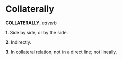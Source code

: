 # Collaterally

**COLLATERALLY**, _adverb_

**1.** Side by side; or by the side.

**2.** Indirectly.

**3.** In collateral relation; not in a direct line; not lineally.